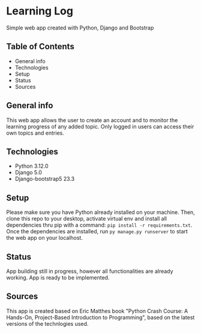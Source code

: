 # Learning Log
Simple web app created with Python, Django and Bootstrap

## Table of Contents
* General info
* Technologies
* Setup
* Status
* Sources

## General info
This web app allows the user to create an account and to monitor the learning progress of any added topic.
Only logged in users can access their own topics and entries.

## Technologies
* Python 3.12.0
* Django 5.0
* Django-bootstrap5 23.3
  
## Setup
Please make sure you have Python already installed on your machine.
Then, clone this repo to your desktop, activate virtual env and install all dependencies thru pip with a command: `pip install -r requirements.txt`.
Once the dependencies are installed, run `py manage.py runserver` to start the web app on your localhost.
## Status
App building still in progress, however all functionalities are already working. App is ready to be implemented.

## Sources
This app is created based on Eric Matthes book "Python Crash Course: A Hands-On, Project-Based Introduction to Programming", based on the latest versions of the technlogies used.


